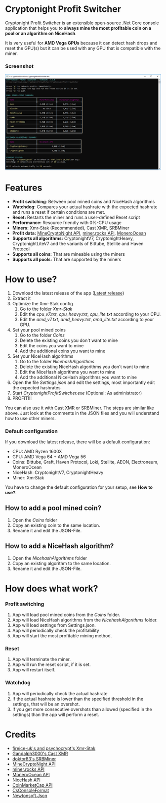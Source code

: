 ﻿# Cryptonight Profit Switcher

Cryptonight Profit Switcher is an extensible open-source .Net Core console application that helps you to **always mine the most profitable coin on a pool or an algorithm on NiceHash**.

It is very useful for **AMD Vega GPUs** because it can detect hash drops and reset the GPU(s) but it can be used with any GPU that is compatible with the miner.

### Screenshot

![Screenshot](screenshot.png?raw=true "Screenshot")

# Features

  - **Profit switching**: Between pool mined coins and NiceHash algorithms
  - **Watchdog:** Compares your actual hashrate with the expected hashrate and runs a reset if certain conditions are met.
  - **Reset:** Restarts the miner and runs a user-defined Reset script
  - **Performance:** Resource friendly with 0%-CPU usage
  - **Miners:** Xmr-Stak (Recommended), Cast XMR, SRBMiner
  - **Profit data:** [MineCryptoNight API](http://minecryptonight.net/api), [miner.rocks API](https://miner.rocks/), [MoneroOcean](https://moneroocean.stream)
  - **Supports all algorithms:** CryptonightV7, CryptonightHeavy, CryptonightLiteV7 and the variants of Bittube, Stellite and Haven Protocol
  - **Supports all coins:** That are mineable using the miners
  - **Supports all pools:** That are supported by the miners


# How to use?

1. Download the latest release of the app ([Latest release](https://github.com/cryptoprofitswitcher/CryptonightProfitSwitcher/releases/latest))
2. Extract it
3. Optimize the Xmr-Stak config
    1. Go to the folder *Xmr-Stak*
    2. Edit the *cpu_v7.txt*, *cpu_heavy.txt*, *cpu_lite.txt* according to your CPU.
    3. Edit the *amd_v7.txt*, *amd_heavy.txt*, *amd_lite.txt* according to your GPU.
4. Set your pool mined coins
    1. Go to the folder *Coins*
    2. Delete the existing coins you don't want to mine
    3. Edit the coins you want to mine
    4. Add the additional coins you want to mine
4. Set your NiceHash algorithms
    1. Go to the folder *NicehashAlgorithms*
    2. Delete the existing NiceHash algorithms you don't want to mine
    3. Edit the NiceHash algorithms you want to mine
    4. Add the additional NiceHash algorithms you want to mine
5. Open the file *Settings.json* and edit the settings, most importantly edit the expected hashrates
6. Start *CryptonightProfitSwitcher.exe* (Optional: As administrator)
7. PROFIT!!!

You can also use it with Cast XMR or SRBMiner. The steps are similar like above.
Just look at the comments in the JSON files and you will understand how to use other miners.

### Default configuration

If you download the latest release, there will be a default configuration:

- CPU: AMD Ryzen 1600X
- GPU: AMD Vega 64 + AMD Vega 56
- Coins: Bittube, Graft, Haven Protocol, Loki, Stellite, AEON, Electroneum, MoneroOcean
- NiceHash: CryptonightV7, CryptonightHeavy
- Miner: XmrStak

You have to change the default configuration for your setup, see **How to use?**.

## How to add a pool mined coin?

1. Open the *Coins* folder
2. Copy an existing coin to the same location.
3. Rename it and edit the JSON-File.

## How to add a NiceHash algorithm?

1. Open the *NicehashAlgorithms* folder
2. Copy an existing algorithm to the same location.
3. Rename it and edit the JSON-File.

# How does what work?

### Profit switching

1. App will load pool mined coins from the *Coins* folder.
2. App will load NiceHash algorithms from the *NicehashAlgorithms* folder.
3. App will load settings from Settings.json.
4. App will periodically check the profitability
5. App will start the most profitable mining method.

### Reset

1. App will terminate the miner.
2. App will run the reset script, if it is set.
3. App will restart itself.

### Watchdog

1. App will periodically check the actual hashrate
2. If the actual hashrate is lower than the specified threshold in the settings, that will be an overshot.
3. If you get more consecutive overshots than allowed (specified in the settings) than the app will perform a reset.

# Credits

* [fireice-uk's and psychocrypt's Xmr-Stak](https://github.com/fireice-uk/xmr-stak)
* [Gandalph3000's Cast XMR](http://www.gandalph3000.com/)
* [doktor83's SRBMiner](https://bitcointalk.org/index.php?topic=3167363.0)
* [MineCryptoNight API](http://minecryptonight.net/api)
* [miner.rocks API](https://miner.rocks/)
* [MoneroOcean API](https://moneroocean.stream)
* [NiceHash API](https://www.nicehash.com/doc-api)
* [CoinMarketCap API](https://coinmarketcap.com/api/)
* [CsConsoleFormat](https://github.com/Athari/CsConsoleFormat)
* [Newtonsoft.Json](https://github.com/JamesNK/Newtonsoft.Json)

